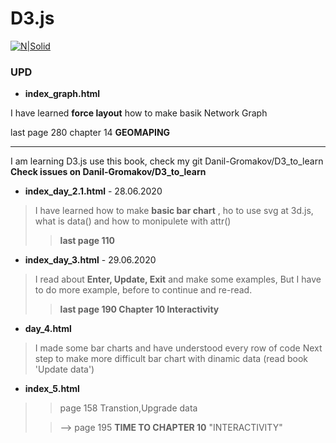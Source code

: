 # D3.js

[![N|Solid](https://books.google.ru/books/content?id=p_SmE74sVtwC&printsec=frontcover&img=1&zoom=1&edge=curl&imgtk=AFLRE73z6JwzZfoNUO143yoZDfk-8K9owCkAAjGNkYZmf3zdZ2Qn_LXNshnYfOpFKHEHvagXKE9F_v08Vpx_5WdHDTIt0fjuD1CrQ0B7YAEvrFURn7_vx31gJY5jpsO7mzcBw53piWZn)](https://www.oreilly.com/library/view/interactive-data-visualization/9781449340223/)



### UPD

- **index_graph.html**

I have learned **force layout** how to make basik Network Graph

last page 280 chapter 14 **GEOMAPING**

-------------------------------------

I am learning D3.js use this book, check my git Danil-Gromakov/D3_to_learn
**Сheck issues on Danil-Gromakov/D3_to_learn**
  - **index_day_2.1.html** - 28.06.2020
>I have learned how to make **basic bar chart** , ho to use svg at 3d.js,
> what is data() and how to monipulete with attr()
> > **last page 110**

- **index_day_3.html** - 29.06.2020
> I read about **Enter, Update, Exit** and make some examples,
> But I have to do more example, before to continue and re-read.
> > **last page 190 Chapter 10 Interactivity**
- **day_4.html**
> I made some bar charts and have understood every row of code
> Next step to make more difficult bar chart with dinamic data (read book 'Update data')
> >
- **index_5.html**
> > page 158 Transtion,Upgrade data  
>
> > --> page 195 **TIME TO CHAPTER 10** "INTERACTIVITY" 
